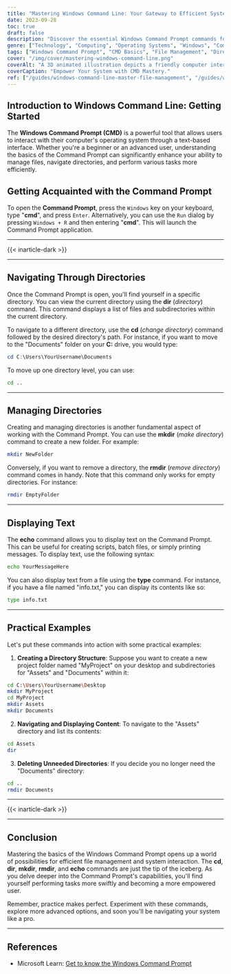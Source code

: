 ```yaml
---
title: "Mastering Windows Command Line: Your Gateway to Efficient System Management"
date: 2023-09-28
toc: true
draft: false
description: "Discover the essential Windows Command Prompt commands for efficient file and directory management, empowering your system interactions."
genre: ["Technology", "Computing", "Operating Systems", "Windows", "Command Line", "System Management", "File Navigation", "Directory Operations", "Productivity", "Software Tools"]
tags: ["Windows Command Prompt", "CMD Basics", "File Management", "Directory Navigation", "System Commands", "Efficient Workflow", "Command Line Tools", "Windows Operating System", "Productivity Tips", "File Manipulation", "Command Prompt Guide", "System Interaction", "Windows Tips", "Operating System Tips", "IT Skills", "Technical Know-How", "CMD Commands", "Computer Skills", "Tech Knowledge", "Technology Insights", "Long-Tail Keywords", "Mastering CMD", "Windows Utilities", "Navigating Directories", "Managing Folders", "Text Display", "CMD Examples", "Windows Tricks", "Learning CMD", "Computer Mastery"]
cover: "/img/cover/mastering-windows-command-line.png"
coverAlt: "A 3D animated illustration depicts a friendly computer interface with folders and files, highlighting key CMD commands."
coverCaption: "Empower Your System with CMD Mastery." 
ref: ["/guides/windows-command-line-master-file-management", "/guides/windows-text-analysis-command-line-tips", "/guides/windows-system-info-management-guide", "/guides/windows-networking-internet-tools-guide", "/guides/windows-batch-scripting-automating-tasks-guide", "/guides/windows-user-accounts-permissions-guide", "/guides/windows-registry-command-line-tips", "/guides/secure-data-robocopy-backup-restore-guide", "/guides/windows-command-line-powershell-wsl-guide"]
---
```



## Introduction to Windows Command Line: Getting Started

The **Windows Command Prompt (CMD)** is a powerful tool that allows users to interact with their computer's operating system through a text-based interface. Whether you're a beginner or an advanced user, understanding the basics of the Command Prompt can significantly enhance your ability to manage files, navigate directories, and perform various tasks more efficiently.


## Getting Acquainted with the Command Prompt

To open the **Command Prompt**, press the `Windows` key on your keyboard, type "**cmd**", and press `Enter`. Alternatively, you can use the `Run` dialog by pressing `Windows + R` and then entering "**cmd**". This will launch the Command Prompt application.

______
{{< inarticle-dark >}}
______


## Navigating Through Directories

Once the Command Prompt is open, you'll find yourself in a specific directory. You can view the current directory using the **dir** (*directory*) command. This command displays a list of files and subdirectories within the current directory.

To navigate to a different directory, use the **cd** (*change directory*) command followed by the desired directory's path. For instance, if you want to move to the "Documents" folder on your **C:** drive, you would type:

```powershell
cd C:\Users\YourUsername\Documents
```

To move up one directory level, you can use:

```bash
cd ..
```
______

## Managing Directories

Creating and managing directories is another fundamental aspect of working with the Command Prompt. You can use the **mkdir** (*make directory*) command to create a new folder. For example:

```bash
mkdir NewFolder
```

Conversely, if you want to remove a directory, the **rmdir** (*remove directory*) command comes in handy. Note that this command only works for empty directories. For instance:

```bash
rmdir EmptyFolder
```
______


## Displaying Text

The **echo** command allows you to display text on the Command Prompt. This can be useful for creating scripts, batch files, or simply printing messages. To display text, use the following syntax:

```bash
echo YourMessageHere
```

You can also display text from a file using the **type** command. For instance, if you have a file named "info.txt," you can display its contents like so:

```bash
type info.txt
```
______


## Practical Examples

Let's put these commands into action with some practical examples:

1. **Creating a Directory Structure**:
Suppose you want to create a new project folder named "MyProject" on your desktop and subdirectories for "Assets" and "Documents" within it:

```bash
cd C:\Users\YourUsername\Desktop
mkdir MyProject
cd MyProject
mkdir Assets
mkdir Documents
```
2. **Navigating and Displaying Content**:
To navigate to the "Assets" directory and list its contents:

```bash
cd Assets
dir
```

3. **Deleting Unneeded Directories**:
If you decide you no longer need the "Documents" directory:

```bash
cd ..
rmdir Documents
```
______
{{< inarticle-dark >}}
______

## Conclusion

Mastering the basics of the Windows Command Prompt opens up a world of possibilities for efficient file management and system interaction. The **cd**, **dir**, **mkdir**, **rmdir**, and **echo** commands are just the tip of the iceberg. As you delve deeper into the Command Prompt's capabilities, you'll find yourself performing tasks more swiftly and becoming a more empowered user.

Remember, practice makes perfect. Experiment with these commands, explore more advanced options, and soon you'll be navigating your system like a pro.

______

## References
- Microsoft Learn: [Get to know the Windows Command Prompt](https://learn.microsoft.com/en-us/windows-server/administration/windows-commands/windows-commands)
